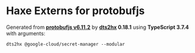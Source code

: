 # Haxe Externs for protobufjs

Generated from **[protobufjs v6.11.2](https://protobufjs.github.io/protobuf.js/)** by **[dts2hx](https://github.com/haxiomic/dts2hx) 0.18.1** using **TypeScript 3.7.4** with arguments:

	dts2hx @google-cloud/secret-manager --modular